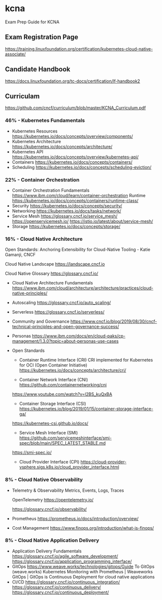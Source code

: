 # kcna

Exam Prep Guide for KCNA

## Exam Registration Page
https://training.linuxfoundation.org/certification/kubernetes-cloud-native-associate/

## Candidate Handbook
https://docs.linuxfoundation.org/tc-docs/certification/lf-handbook2

## Curriculam
https://github.com/cncf/curriculum/blob/master/KCNA_Curriculum.pdf

### 46% - Kubernetes Fundamentals
- Kubernetes Resources
	https://kubernetes.io/docs/concepts/overview/components/
- Kubernetes Architecture
	https://kubernetes.io/docs/concepts/architecture/
- Kubernetes API
	https://kubernetes.io/docs/concepts/overview/kubernetes-api/
- Containers
	https://kubernetes.io/docs/concepts/containers/
- Scheduling
	https://kubernetes.io/docs/concepts/scheduling-eviction/

### 22% - Container Orchestration
- Container Orchestration Fundamentals
	https://www.ibm.com/cloud/learn/container-orchestration
Runtime
	https://kubernetes.io/docs/concepts/containers/runtime-class/
- Security
	https://kubernetes.io/docs/concepts/security/
- Networking
	https://kubernetes.io/docs/tasks/network/
- Service Mesh
	https://glossary.cncf.io/service_mesh/
	https://openservicemesh.io/
	https://istio.io/latest/about/service-mesh/
- Storage
	https://kubernetes.io/docs/concepts/storage/

### 16% - Cloud Native Architecture

Open Standards: Anchoring Extensibility for Cloud-Native Tooling - Katie Gamanji, CNCF
	
Cloud Native Landscape https://landscape.cncf.io
        
Cloud Native Glossary https://glossary.cncf.io/
	
- Cloud Native Architecture Fundamentals
	https://www.ibm.com/cloud/architecture/architecture/practices/cloud-native-principles/
- Autoscaling
	https://glossary.cncf.io/auto_scaling/

- Serverless
	https://glossary.cncf.io/serverless/
- Community and Governance
	https://www.cncf.io/blog/2019/08/30/cncf-technical-principles-and-open-governance-success/
- Personas
	https://www.ibm.com/docs/en/cloud-paks/cp-management/1.3.0?topic=about-personas-use-cases

- Open Standards
	- Container Runtime Interface (CRI) 
	CRI implemented for Kubernetes for OCI (Open Container Initiative)
	https://kubernetes.io/docs/concepts/architecture/cri/
	
	- Container Network Interface (CNI)
	https://github.com/containernetworking/cni
    
    https://www.youtube.com/watch?v=l2BS_kuQxBA

	- Container Storage Interface (CSI)
	https://kubernetes.io/blog/2019/01/15/container-storage-interface-ga/
    
    https://kubernetes-csi.github.io/docs/
    
	- Service Mesh Interface (SMI)
    https://github.com/servicemeshinterface/smi-spec/blob/main/SPEC_LATEST_STABLE.md

    https://smi-spec.io/
	
	- Cloud Provider Interface (CPI)
    https://cloud-provider-vsphere.sigs.k8s.io/cloud_provider_interface.html

### 8% - Cloud Native Observability
- Telemetry & Observability
	Metrics, Events, Logs, Traces
	
    OpenTelemetry 
    https://opentelemetry.io/
	
    https://glossary.cncf.io/observability/
- Prometheus
	https://prometheus.io/docs/introduction/overview/
- Cost Management
	https://www.finops.org/introduction/what-is-finops/

### 8% - Cloud Native Application Delivery
- Application Delivery Fundamentals
	https://glossary.cncf.io/agile_software_development/
	https://glossary.cncf.io/application_programming_interface/
- GitOps
	https://www.weave.works/technologies/gitops/Guide To GitOps (weave.works)
	Kubernetes Monitoring with Prometheus | Weaveworks
	GitOps | GitOps is Continuous Deployment for cloud native applications
- CI/CD
	https://glossary.cncf.io/continuous_integration/
	https://glossary.cncf.io/continuous_delivery/
	https://glossary.cncf.io/continuous_deployment/
